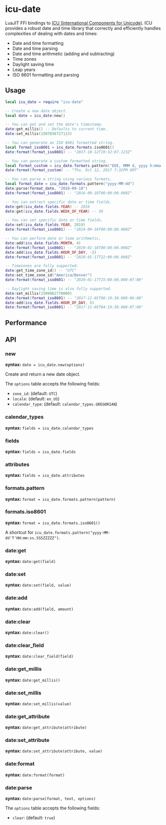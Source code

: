# icu-date

LuaJIT FFI bindings to [ICU (International Components for Unicode)](http://site.icu-project.org). ICU provides a robust date and time library that correctly and efficiently handles complexities of dealing with dates and times:

- Date and time formatting
- Date and time parsing
- Date and time arithmetic (adding and subtracting)
- Time zones
- Daylight saving time
- Leap years
- ISO 8601 formatting and parsing

## Usage

```lua
local icu_date = require "icu-date"

-- Create a new date object.
local date = icu_date:new()

-- You can get and set the date's timestamp.
date:get_millis() -- Defaults to current time.
date:set_millis(1507836727123)

-- You can generate an ISO 8601 formatted string.
local format_iso8601 = icu_date.formats.iso8601()
date:format(format_iso8601) -- "2017-10-12T19:32:07.123Z"

-- You can generate a custom formatted string.
local format_custom = icu_date.formats.pattern("EEE, MMM d, yyyy h:mma zzz")
date:format(format_custom) -- "Thu, Oct 12, 2017 7:32PM GMT"

-- You can parse a string using various formats.
local format_date = icu_date.formats.pattern("yyyy-MM-dd")
date:parse(format_date, "2016-09-18")
date:format(format_iso8601) -- "2016-09-18T00:00:00.000Z"

-- You can extract specific date or time fields.
date:get(icu_date.fields.YEAR) -- 2016
date:get(icu_date.fields.WEEK_OF_YEAR) -- 39

-- You can set specific date or time fields.
date:set(icu_date.fields.YEAR, 2019)
date:format(format_iso8601) -- "2019-09-18T00:00:00.000Z"

-- You can perform date or time arithmetic,
date:add(icu_date.fields.MONTH, 4)
date:format(format_iso8601) -- "2020-01-18T00:00:00.000Z"
date:add(icu_date.fields.HOUR_OF_DAY, -2)
date:format(format_iso8601) -- "2020-01-17T22:00:00.000Z"

-- Timezones are fully supported.
date:get_time_zone_id() -- "UTC"
date:set_time_zone_id("America/Denver")
date:format(format_iso8601) -- "2020-01-17T15:00:00.000-07:00"

-- Daylight saving time is also fully supported.
date:set_millis(1509862770000)
date:format(format_iso8601) -- "2017-11-05T00:19:30.000-06:00"
date:add(icu_date.fields.HOUR_OF_DAY, 5)
date:format(format_iso8601) -- "2017-11-05T04:19:30.000-07:00"
```

## Performance

## API

### new

**syntax:** `date = icu_date.new(options)`

Create and return a new date object.

The `options` table accepts the following fields:

- `zone_id`: (default: `UTC`)
- `locale`: (default: `en_US`)
- `calendar_type`: (default: `calendar_types.GREGORIAN`)

### calendar_types

**syntax:** `fields = icu_date.calendar_types`

### fields

**syntax:** `fields = icu_date.fields`

### attributes

**syntax:** `fields = icu_date.attributes`

### formats.pattern

**syntax:** `format = icu_date.formats.pattern(pattern)`

### formats.iso8601

**syntax:** `format = icu_date.formats.iso8601()`

A shortcut for `icu_date.formats.pattern("yyyy-MM-dd'T'HH:mm:ss.SSSZZZZZ")`.

### date:get

**syntax:** `date:get(field)`

### date:set

**syntax:** `date:set(field, value)`

### date:add

**syntax:** `date:add(field, amount)`

### date:clear

**syntax:** `date:clear()`

### date:clear_field

**syntax:** `date:clear_field(field)`

### date:get_millis

**syntax:** `date:get_millis()`

### date:set_millis

**syntax:** `date:set_millis(value)`

### date:get_attribute

**syntax:** `date:get_attribute(attribute)`

### date:set_attribute

**syntax:** `date:set_attribute(attribute, value)`

### date:format

**syntax:** `date:format(format)`

### date:parse

**syntax:** `date:parse(format, text, options)`

The `options` table accepts the following fields:

- `clear`: (default: `true`)
